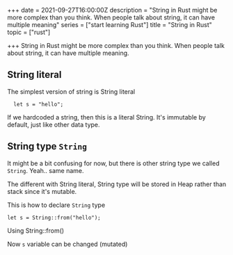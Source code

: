 +++
date = 2021-09-27T16:00:00Z
description = "String in Rust might be more complex than you think. When people talk about string, it can have multiple meaning"
series = ["start learning Rust"]
title = "String in Rust"
topic = ["rust"]

+++
String in Rust might be more complex than you think. When people talk about string, it can have multiple meaning.

## String literal

The simplest version of string is String literal

      let s = "hello"; 

If we hardcoded a string, then this is a literal String. It's immutable by default, just like other data type.

## String type `String`

It might be a bit confusing for now, but there is other string type we called `String`. Yeah.. same name.

The different with String literal, String type will be stored in Heap rather than stack since it's mutable.

This is how to declare `String` type

    let s = String::from("hello");

Using String::from()

Now `s` variable can be changed (mutated)